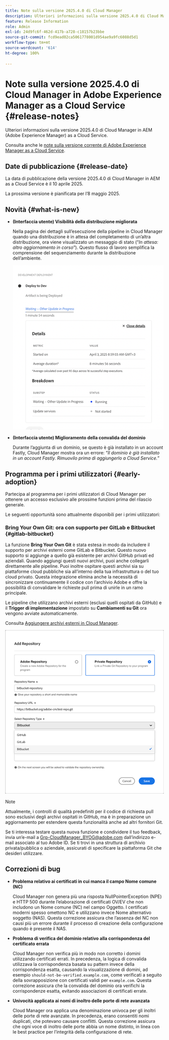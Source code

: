 ```yaml
---
title: Note sulla versione 2025.4.0 di Cloud Manager
description: Ulteriori informazioni sulla versione 2025.4.0 di Cloud Manager in Adobe Experience Manager as a Cloud Service.
feature: Release Information
role: Admin
exl-id: 24d9fc6f-462d-417b-a728-c18157b23bbe
source-git-commit: fcd9ead02ca5061778001d954ae9a9fc6088d5d1
workflow-type: tm+mt
source-wordcount: '614'
ht-degree: 100%

---
```


# Note sulla versione 2025.4.0 di Cloud Manager in Adobe Experience Manager as a Cloud Service {#release-notes}

<!-- https://wiki.corp.adobe.com/display/DMSArchitecture/Cloud+Manager+2025.03.0+Release -->

Ulteriori informazioni sulla versione 2025.4.0 di Cloud Manager in AEM (Adobe Experience Manager) as a Cloud Service.


Consulta anche le [note sulla versione corrente di Adobe Experience Manager as a Cloud Service](/help/release-notes/release-notes-cloud/release-notes-current.md).

## Date di pubblicazione {#release-date}

La data di pubblicazione della versione 2025.4.0 di Cloud Manager in AEM as a Cloud Service è il 10 aprile 2025.

La prossima versione è pianificata per l’8 maggio 2025.

## Novità {#what-is-new}

* **(Interfaccia utente) Visibilità della distribuzione migliorata**

  Nella pagina dei dettagli sull’esecuzione della pipeline in Cloud Manager quando una distribuzione è in attesa del completamento di un’altra distribuzione, ora viene visualizzato un messaggio di stato (“*In attesa: altro aggiornamento in corso*”). Questo flusso di lavoro semplifica la comprensione del sequenziamento durante la distribuzione dell’ambiente.  <!-- CMGR-66890 -->

  ![Finestra di dialogo Distribuzione dello sviluppo che mostra dettagli e raggruppamento](/help/implementing/cloud-manager/release-notes/assets/dev-deployment.png)

* **(Interfaccia utente) Miglioramento della convalida del dominio**

  Durante l’aggiunta di un dominio, se questo è già installato in un account Fastly, Cloud Manager mostra ora un errore: “*Il dominio è già installato in un account Fastly. Rimuovilo prima di aggiungerlo a Cloud Service.*”

## Programma per i primi utilizzatori {#early-adoption}

Partecipa al programma per i primi utilizzatori di Cloud Manager per ottenere un accesso esclusivo alle prossime funzioni prima del rilascio generale.

Le seguenti opportunità sono attualmente disponibili per i primi utilizzatori:

### Bring Your Own Git: ora con supporto per GitLab e Bitbucket {#gitlab-bitbucket}

<!-- BOTH CS & AMS -->

La funzione **Bring Your Own Git** è stata estesa in modo da includere il supporto per archivi esterni come GitLab e Bitbucket. Questo nuovo supporto si aggiunge a quello già esistente per archivi GitHub privati ed aziendali. Quando aggiungi questi nuovi archivi, puoi anche collegarli direttamente alle pipeline. Puoi inoltre ospitare questi archivi sia su piattaforme cloud pubbliche sia all’interno della tua infrastruttura o del tuo cloud privato. Questa integrazione elimina anche la necessità di sincronizzare continuamente il codice con l’archivio Adobe e offre la possibilità di convalidare le richieste pull prima di unirle in un ramo principale.

Le pipeline che utilizzano archivi esterni (esclusi quelli ospitati da GitHub) e il **Trigger di implementazione** impostato su **Cambiamenti su Git** ora vengono avviate automaticamente.

Consulta [Aggiungere archivi esterni in Cloud Manager](/help/implementing/cloud-manager/managing-code/external-repositories.md).

![Finestra di dialogo Aggiungi archivio](/help/implementing/cloud-manager/release-notes/assets/repositories-add-release-notes.png)

>[!NOTE]
>
>Attualmente, i controlli di qualità predefiniti per il codice di richiesta pull sono esclusivi degli archivi ospitati in GitHub, ma è in preparazione un aggiornamento per estendere questa funzionalità anche ad altri fornitori Git.

Se ti interessa testare questa nuova funzione e condividere il tuo feedback, invia un’e-mail a [Grp-CloudManager_BYOG@adobe.com](mailto:grp-cloudmanager_byog@adobe.com) dall’indirizzo e-mail associato al tuo Adobe ID. Se ti trovi in una struttura di archivio privata/pubblica o aziendale, assicurati di specificare la piattaforma Git che desideri utilizzare.

<!--
### AEM Home {#aem-home}

AEM Home introduces a centralized starting point for managing content, assets, and sites within Adobe Experience Manager. Designed to deliver a personalized experience, AEM Home lets you navigate the AEM ecosystem seamlessly according to your roles and goals. Acting as a guide, it provides key insights and recommended actions to help you achieve your objectives efficiently. With a clear, persona-driven layout, AEM Home ensures quick access to essential tools, supporting a streamlined and effective experience across all AEM features.

Available to early adopters, AEM Home offers an optimized experience focused on improving workflows, prioritizing goals, and delivering results. Opting in lets you influence AEM Home's development by providing feedback that helps shape its future and enhances its value for the entire AEM community.

If you are interested in testing this new capability and sharing your feedback, send an email to [Grp-AemHome@adobe.com](mailto:Grp-AemHome@adobe.com) from your email address associated with your Adobe ID. Be sure to include the following information:

* The role that best fits your profile: Content author, Developer, Business owner, Admin, or Other (provide a description).
* Your primary AEM access surface: AEM Sites, AEM Assets, AEM Forms, Cloud Manager, or Other (provide a description). -->

## Correzioni di bug

* **Problema relativo ai certificati in cui manca il campo Nome comune (NC)**

  Cloud Manager non genera più una risposta NullPointerException (NPE) e HTTP 500 durante l’elaborazione di certificati OV/EV che non includono un Nome comune (NC) nel campo Oggetto. I certificati moderni spesso omettono NC e utilizzano invece Nome alternativo soggetto (NAS). Questa correzione assicura che l’assenza del NC non causi più un errore durante il processo di creazione della configurazione quando è presente il NAS. <!-- CMGR-67548 -->

* **Problema di verifica del dominio relativo alla corrispondenza del certificato errata**

  Cloud Manager non verifica più in modo non corretto i domini utilizzando certificati errati. In precedenza, la logica di convalida utilizzava la corrispondenza basata su pattern invece della corrispondenza esatta, causando la visualizzazione di domini, ad esempio `should-not-be-verified.example.com`, come verificati a seguito della sovrapposizione con certificati validi per `example.com`. Questa correzione assicura che la convalida del dominio ora verifichi la corrispondenze esatta, evitando associazioni di certificati errate. <!-- CMGR-67225 -->

* **Univocità applicata ai nomi di inoltro delle porte di rete avanzata**

  Cloud Manager ora applica una denominazione univoca per gli inoltri delle porte di rete avanzate. In precedenza, erano consentiti nomi duplicati, che potevano causare conflitti. Questa correzione assicura che ogni voce di inoltro delle porte abbia un nome distinto, in linea con le best practice per l’integrità della configurazione di rete. <!-- CMGR-67082 -->


<!-- ## Known issues {#known-issues} -->

